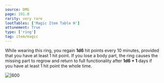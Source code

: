 ```yaml
---
source: DMG
page: 191.0
rarity: very rare
lootTables: ['Magic Item Table H']
attunement: True
type: ['ring']
tag: item/magic
---
```


While wearing this ring, you regain **1d6** hit points every 10 minutes, provided that you have at least 1 hit point. If you lose a body part, the ring causes the missing part to regrow and return to full functionality after **1d6 + 1** days if you have at least 1 hit point the whole time.


![|600](https://5e.tools/img/items/DMG/Ring%20of%20Regeneration.jpg)